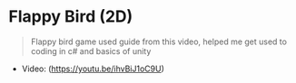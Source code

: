 # Flappy Bird (2D)

> Flappy bird game used guide from this video, helped me get used to coding in c# and basics of unity
- Video: (https://youtu.be/ihvBiJ1oC9U)
